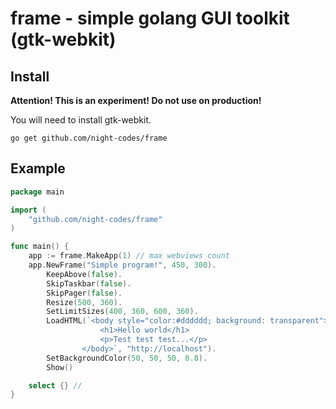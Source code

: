 # frame - simple golang GUI toolkit (gtk-webkit)
## Install

**Attention! This is an experiment! Do not use on production!**

You will need to install gtk-webkit.

`go get github.com/night-codes/frame`


## Example

```go
package main

import (
	"github.com/night-codes/frame"
)

func main() {
	app := frame.MakeApp(1) // max webviews count
	app.NewFrame("Simple program!", 450, 300).
		KeepAbove(false).
		SkipTaskbar(false).
		SkipPager(false).
		Resize(500, 360).
		SetLimitSizes(400, 360, 600, 360).
		LoadHTML(`<body style="color:#dddddd; background: transparent">
					<h1>Hello world</h1>
					<p>Test test test...</p>
				</body>`, "http://localhost").
		SetBackgroundColor(50, 50, 50, 0.8).
		Show()

	select {} //
}

```
